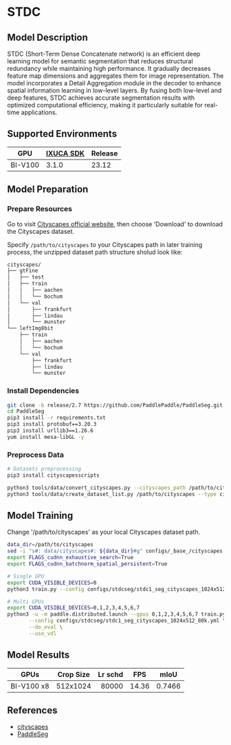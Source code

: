 # STDC

## Model Description

STDC (Short-Term Dense Concatenate network) is an efficient deep learning model for semantic segmentation that reduces
structural redundancy while maintaining high performance. It gradually decreases feature map dimensions and aggregates
them for image representation. The model incorporates a Detail Aggregation module in the decoder to enhance spatial
information learning in low-level layers. By fusing both low-level and deep features, STDC achieves accurate
segmentation results with optimized computational efficiency, making it particularly suitable for real-time
applications.

## Supported Environments

| GPU    | [IXUCA SDK](https://gitee.com/deep-spark/deepspark#%E5%A4%A9%E6%95%B0%E6%99%BA%E7%AE%97%E8%BD%AF%E4%BB%B6%E6%A0%88-ixuca) | Release |
|--------|-----------|---------|
| BI-V100 | 3.1.0     |  23.12  |

## Model Preparation

### Prepare Resources

Go to visit [Cityscapes official website](https://www.cityscapes-dataset.com/), then choose 'Download' to download the Cityscapes dataset.

Specify `/path/to/cityscapes` to your Cityscapes path in later training process, the unzipped dataset path structure sholud look like:

```bash
cityscapes/
├── gtFine
│   ├── test
│   ├── train
│   │   ├── aachen
│   │   └── bochum
│   └── val
│       ├── frankfurt
│       ├── lindau
│       └── munster
└── leftImg8bit
    ├── train
    │   ├── aachen
    │   └── bochum
    └── val
        ├── frankfurt
        ├── lindau
        └── munster
```

### Install Dependencies

```bash
git clone -b release/2.7 https://github.com/PaddlePaddle/PaddleSeg.git
cd PaddleSeg
pip3 install -r requirements.txt
pip3 install protobuf==3.20.3
pip3 install urllib3==1.26.6
yum install mesa-libGL -y
```

### Preprocess Data

```bash
# Datasets preprocessing
pip3 install cityscapesscripts

python3 tools/data/convert_cityscapes.py --cityscapes_path /path/to/cityscapes --num_workers 8
python3 tools/data/create_dataset_list.py /path/to/cityscapes --type cityscapes --separator ","
```

## Model Training

Change '/path/to/cityscapes' as your local Cityscapes dataset path.

```bash
data_dir=/path/to/cityscapes
sed -i "s#: data/cityscapes#: ${data_dir}#g" configs/_base_/cityscapes.yml
export FLAGS_cudnn_exhaustive_search=True
export FLAGS_cudnn_batchnorm_spatial_persistent=True

# Single GPU
export CUDA_VISIBLE_DEVICES=0
python3 train.py --config configs/stdcseg/stdc1_seg_cityscapes_1024x512_80k.yml --do_eval --use_vdl --save_interval 500 --save_dir output

# Multi GPUs
export CUDA_VISIBLE_DEVICES=0,1,2,3,4,5,6,7 
python3 -u -m paddle.distributed.launch --gpus 0,1,2,3,4,5,6,7 train.py \
       --config configs/stdcseg/stdc1_seg_cityscapes_1024x512_80k.yml \
       --do_eval \
       --use_vdl
```

## Model Results

| GPUs       | Crop Size | Lr schd | FPS   | mIoU   |
|------------|-----------|--------:|-------|--------|
| BI-V100 x8 | 512x1024  |   80000 | 14.36 | 0.7466 |

## References

- [cityscapes](https://mmsegmentation.readthedocs.io/en/latest/dataset_prepare.html#cityscapes)
- [PaddleSeg](https://github.com/PaddlePaddle/PaddleSeg)
